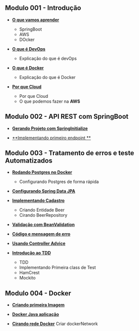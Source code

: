 ## Modulo 001 - Introdução

- [**O que vamos aprender**](/docs/contents/mod001-intro/content001.md)
    - SpringBoot
    - AWS
    - DOcker

- [**O que é DevOps**](/docs/contents/mod001-intro/content002.md)
    - Explicação do que é devOps

- [**O que é Docker**](/docs/contents/mod001-intro/content003.md)
    - Explicação do que é Docker

- [**Por que Cloud**](/docs/contents/mod001-intro/content004.md)
    - Por que Cloud
    - O que podemos fazer na **AWS**


## Modulo 002 - API REST com SpringBoot

- [**Gerando Projeto com SpringInitialize**](/docs/contents/mod002-api-rest-com-spring-boot/content001.md)

- [**Implementando primeiro endpoint **](/docs/contents/mod002-api-rest-com-spring-boot/content002.md)


## Modulo 003 - Tratamento de erros e teste Automatizados

- [**Rodando Postgres no Docker**](/docs/contents/mod003-erros-teste-automatizados/content001.md)
    - Configurando Postgres de forma rápida

- [**Configurando Spring Data JPA**](/docs/contents/mod003-erros-teste-automatizados/content002.md)

- [**Implementando Cadastro**](/docs/contents/mod003-erros-teste-automatizados/content003.md)
    - Criando Entidade Beer
    - Cirando BeerRepository

- [**Validação com BeanValidation**](/docs/contents/mod003-erros-teste-automatizados/content004.md)

- [**Código e mensagem de erro**](/docs/contents/mod003-erros-teste-automatizados/content005.md)

- [**Usando Controller Advice**](/docs/contents/mod003-erros-teste-automatizados/content006.md)

- [**Introdução ao TDD**](/docs/contents/mod003-erros-teste-automatizados/content007.md)
    - TDD
    - Implementando Primeira class de Test
    - HamCrest
    - Mockito



## Modulo 004 - Docker

- [**Criando primeira Imagem**](/docs/contents/mod004-docker/content001.md)

- [**Docker Java aplicação**](/docs/contents/mod004-docker/content002.md)

- [**Cirando rede Docker**](/docs/contents/mod004-docker/content003.md)
Criar dockerNetwork







    
